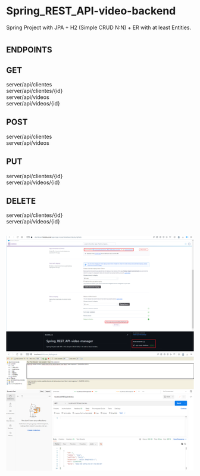 # Spring_REST_API-video-backend
Spring Project with JPA + H2 (Simple CRUD N:N) + ER with at least Entities.
#
## ENDPOINTS

## GET
server/api/clientes<br/>
server/api/clientes/{id}<br/>
server/api/videos<br/>
server/api/videos/{id}
## POST
server/api/clientes<br/>
server/api/videos
## PUT
server/api/clientes/{id}<br/>
server/api/videos/{id}
## DELETE
server/api/clientes/{id}<br/>
server/api/videos/{id}
##
![Alt text](screenshots/screenshot-1.png)
![Alt text](screenshots/screenshot-2.png)
![Alt text](screenshots/screenshot-3.png)
![Alt text](screenshots/screenshot-4.png)
